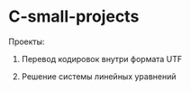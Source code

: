 # C-small-projects

Проекты:

1. Перевод кодировок внутри формата UTF

2. Решение системы линейных уравнений
